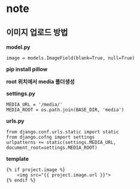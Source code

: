 # note



## 이미지 업로드 방법


**model.py**

	image = models.ImageField(blank=True, null=True)


**pip install pillow**


**root 위치에서 media 폴더생성**


**settings.py**

	MEDIA_URL = '/media/'
	MEDIA_ROOT = os.path.join(BASE_DIR, 'media')


**urls.py**

	from django.conf.urls.static import static
	from django.cofng import settings
	urlpatterns += static(settings.MEDIA_URL, document_root=settings.MEDIA_ROOT)


**template** 

	{% if project.image %}
		<img src="{{ project.image.url }}">
	{% endif %}




